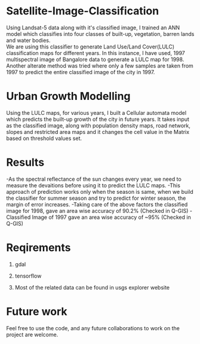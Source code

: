 # Satellite-Image-Classification
Using Landsat-5 data along with it's classified image, I trained an ANN model which classifies into four classes of built-up, vegetation, barren lands
and water bodies.  
We are using this classifier to generate Land Use/Land Cover(LULC) classification maps for different years. In this instance, I have used,
1997 multispectral image of Bangalore data to generate a LULC map for 1998. 
Another alterate method was tried where only a few samples are taken from 1997 to predict the entire classified image of the city in 1997.

# Urban Growth Modelling
Using the LULC maps, for various years, I built a Cellular automata model which predicts the built-up growth of the city in future years. 
It takes input as the classified image, along with population density maps, road network, slopes and restricted area maps and it
changes the cell value in the Matrix based on threshold values set.

# Results 
-As the spectral reflectance of the sun changes every year, we need to measure the devaitions before using it to predict the LULC maps.
-This approach of prediction works only when the season is same, when we build the classifier for summer season and try to predict for winter season,
the margin of error increases.
-Taking care of the above factors the classified image for 1998, gave an area wise accuracy of 90.2% (Checked in Q-GIS)
-Classified Image of 1997 gave an area wise accuracy of ~95% (Checked in Q-GIS)


# Reqirements

1) gdal

2) tensorflow

3) Most of the related data can be found in usgs explorer website

# Future work
Feel free to use the code, and any future collaborations to work on the project are welcome.

